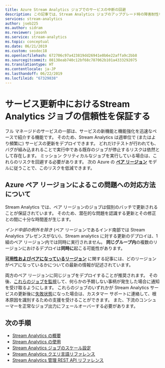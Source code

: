 ```yaml
---
title: Azure Stream Analytics ジョブでのサービスの中断の回避
description: この記事では、Stream Analytics ジョブのアップグレード時の障害耐性を高めるためのガイダンスについて説明します。
services: stream-analytics
author: jseb225
ms.author: sidram
ms.reviewer: jasonh
ms.service: stream-analytics
ms.topic: conceptual
ms.date: 06/21/2019
ms.custom: seodec18
ms.openlocfilehash: 672706c97a423819dd26941e0b6e22affa9c2bb8
ms.sourcegitcommit: 08138eab740c12bf68c787062b101a4333292075
ms.translationtype: HT
ms.contentlocale: ja-JP
ms.lasthandoff: 06/22/2019
ms.locfileid: "67329838"
---
```

# <a name="guarantee-stream-analytics-job-reliability-during-service-updates"></a>サービス更新中におけるStream Analytics ジョブの信頼性を保証する

フル マネージドのサービスの一部は、サービスの新機能と機能強化を迅速なペースで紹介する機能です。 そのため、Stream Analytics は週単位で (またはより頻繁に) サービスの更新をデプロイできます。 どれだけテストが行われても、バグが組み込まれることで実行中である既存のジョブが停止するリスクは依然として存在します。 ミッション クリティカルなジョブを実行している場合は、これらのリスクを回避する必要があります。 次の Azure の **[ペア リージョン](https://docs.microsoft.com/azure/best-practices-availability-paired-regions)** モデルに従うことで、このリスクを低減できます。 

## <a name="how-do-azure-paired-regions-address-this-concern"></a>Azure ペア リージョンによるこの問題への対応方法について

Stream Analytics では、ペア リージョンのジョブは個別のバッチで更新されることが保証されています。 そのため、潜在的な問題を認識する更新とその修正との間に十分な時間差が生じます。

_インド中部の例外を除き_ (ペア リージョンであるインド南部では Stream Analytics プレゼンスがない)、Stream analytics に対する更新のデプロイは、1 組のペア リージョン内では同時に実行されません。 **同じグループ内**の複数のリージョンにおけるデプロイは**同時に**起こる可能性があります。

**[可用性およびペアになっているリージョン](https://docs.microsoft.com/azure/best-practices-availability-paired-regions)** に関する記事には、どのリージョンがペアになっているかについての最新の情報が記述されています。

両方のペア リージョンに同じジョブをデプロイすることが推奨されます。 その後、[これらのジョブを監視](https://docs.microsoft.com/azure/stream-analytics/stream-analytics-set-up-alerts#scenarios-to-monitor)して、何らかの予期しない事柄が発生した場合に通知を受け取るようにします。 これらのジョブのいずれかが Stream Analytics サービスの更新後に[失敗状態](https://docs.microsoft.com/azure/stream-analytics/job-states)になった場合は、カスタマー サポートに連絡して、根本原因を識別するための支援を受けることができます。 また、下流のコンシューマーを正常なジョブ出力にフェールオーバーする必要があります。

## <a name="next-steps"></a>次の手順

* [Stream Analytics の概要](stream-analytics-introduction.md)
* [Stream Analytics の使用](stream-analytics-real-time-fraud-detection.md)
* [Stream Analytics ジョブのスケール設定](stream-analytics-scale-jobs.md)
* [Stream Analytics クエリ言語リファレンス](https://msdn.microsoft.com/library/azure/dn834998.aspx)
* [Stream Analytics 管理 REST API リファレンス](https://msdn.microsoft.com/library/azure/dn835031.aspx)
